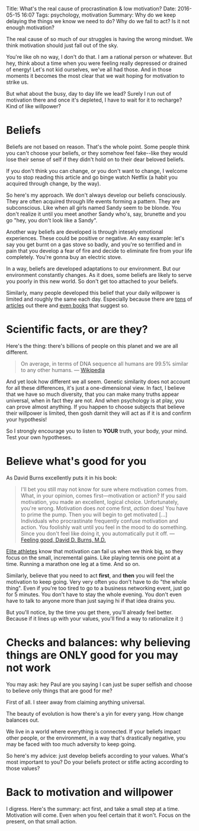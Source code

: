 Title: What's the real cause of procrastination & low motivation?
Date: 2016-05-15 16:07
Tags: psychology, motivation
Summary: Why do we keep delaying the things we know we need to do? Why do we fail to act? Is it not enough motivation?

The real cause of so much of our struggles is having the wrong mindset. We think motivation should just fall out of the sky.

You're like oh no way, I don't do that. I am a rational person or whatever. But hey, think about a time when you were feeling really depressed or drained of energy! Let's not kid ourselves, we've all had those. And in those moments it becomes the most clear that we wait hoping for motivation to strike us.

But what about the busy, day to day life we lead? Surely I run out of motivation there and once it's depleted, I have to wait for it to recharge? Kind of like willpower?

# Beliefs

Beliefs are not based on reason. That's the whole point. Some people think you can't choose your beliefs, or they somehow feel fake--like they would lose their sense of self if they didn't hold on to their dear beloved beliefs.

If you don't think you can change, or you don't want to change, I welcome you to stop reading this article and go binge watch Netflix (a habit you acquired through change, by the way).

So here's my approach. We don't always develop our beliefs consciously. They are often acquired through life events forming a pattern. They are subconscious. Like when all girls named Sandy seem to be blonde. You don't realize it until you meet another Sandy who's, say, brunette and you go "hey, you don't look like a Sandy".

Another way beliefs are developed is through intesely emotional experiences. These could be positive or negative. An easy example: let's say you get burnt on a gas stove so badly, and you're so terrified and in pain that you develop a fear of fire and decide to eliminate fire from your life completely. You're gonna buy an electric stove.

In a way, beliefs are developed adaptations to our environment. But our environment constantly changes. As it does, some beliefs are likely to serve you poorly in this new world. So don't get too attached to your beliefs.

Similarly, many people developed this belief that your daily willpower is limited and roughly the same each day. Especially because there are [tons](http://lifehacker.com/5662132/youve-got-a-limited-supply-of-willpower-so-use-it-wisely) of [articles](http://www.wired.com/2012/10/mf-willpower/) out there and [even books](http://amzn.com/0143122231) that suggest so.

# Scientific facts, or are they?

Here's the thing: there's billions of people on this planet and we are all different.

> On average, in terms of DNA sequence all humans are 99.5% similar to any other humans. &mdash; [Wikipedia](https://en.wikipedia.org/wiki/Human_genetic_variation)

And yet look how different we all seem. Genetic similarity does not account for all these differences, it's just a one-dimensional view. In fact, I believe that we have so much diversity, that you can make many truths appear universal, when in fact they are not. And when psychology is at play, you can prove almost anything. If you happen to choose subjects that believe their willpower is limited, then gosh darnit they will act as if it is and confirm your hypothesis!

So I strongly encourage you to listen to **YOUR** truth, your body, your mind. Test your own hypotheses.

# Believe what's good for you

As David Burns excellently puts it in his book:

> I'll bet you still may not know for sure where motivation comes from. What, in your opinion, comes first&mdash;motivation or action?
> If you said motivation, you made an excellent, logical choice. Unfortunately, you're wrong. Motivation does _not_ come first, _action_ does! You have to prime the pump. Then you will begin to get motivated [...]
> Individuals who procrastinate frequently confuse motivation and action. You foolishly wait until you feel in the mood to do something. Since you don't feel like doing it, you automatically put it off.
> &mdash; [Feeling good, David D. Burns, M.D.](http://amzn.com/0380810336)

[Elite athletes](http://observer.com/2015/12/heres-the-strategy-elite-athletes-follow-to-perform-at-the-highest-level/) know that motivation can fail us when we think big, so they focus on the small, incremental gains. Like playing tennis one point at a time. Running a marathon one leg at a time. And so on.

Similarly, believe that you need to act **first**, and **then** you will feel the motivation to keep going. Very very often you don't have to do "the whole thing". Even if you're too tired to go to a business networking event, just go for 5 minutes. You don't have to stay the whole evening. You don't even have to talk to anyone more than just saying hi if that idea drains you.

But you'll notice, by the time you get there, you'll already feel better. Because if it lines up with your values, you'll find a way to rationalize it :)

# Checks and balances: why believing things are ONLY good for you may not work

You may ask: hey Paul are you saying I can just be super selfish and choose to believe only things that are good for me?

First of all. I steer away from claiming anything universal.

The beauty of evolution is how there's a yin for every yang. How change balances out.

We live in a world where everything is connected. If your beliefs impact other people, or the environment, in a way that's drastically negative, you may be faced with too much adversity to keep going.

So here's my advice: just develop beliefs according to your values. What's most important to you? Do your beliefs protect or stifle acting according to those values?

# Back to motivation and willpower

I digress. Here's the summary: act first, and take a small step at a time. Motivation will come. Even when you feel certain that it won't. Focus on the present, on that small action.